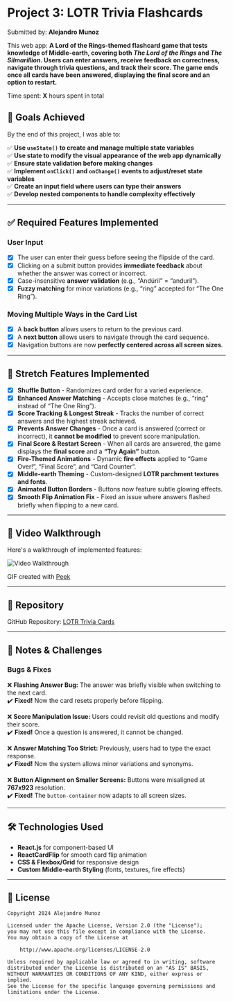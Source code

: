 # Project 3: **LOTR Trivia Flashcards**

Submitted by: **Alejandro Munoz**  

This web app: **A Lord of the Rings-themed flashcard game that tests knowledge of Middle-earth, covering both *The Lord of the Rings* and *The Silmarillion*. Users can enter answers, receive feedback on correctness, navigate through trivia questions, and track their score. The game ends once all cards have been answered, displaying the final score and an option to restart.**  

Time spent: **X** hours spent in total  

## 🎯 Goals Achieved  

By the end of this project, I was able to:  

✅ **Use `useState()` to create and manage multiple state variables**  
✅ **Use state to modify the visual appearance of the web app dynamically**  
✅ **Ensure state validation before making changes**  
✅ **Implement `onClick()` and `onChange()` events to adjust/reset state variables**  
✅ **Create an input field where users can type their answers**  
✅ **Develop nested components to handle complexity effectively**  

---

## ✅ Required Features Implemented  

### **User Input**  
- [x] The user can enter their guess before seeing the flipside of the card.  
- [x] Clicking on a submit button provides **immediate feedback** about whether the answer was correct or incorrect.  
- [x] Case-insensitive **answer validation** (e.g., “Andúril” = “anduril”).  
- [x] **Fuzzy matching** for minor variations (e.g., “ring” accepted for “The One Ring”).  

### **Moving Multiple Ways in the Card List**  
- [x] A **back button** allows users to return to the previous card.  
- [x] A **next button** allows users to navigate through the card sequence.  
- [x] Navigation buttons are now **perfectly centered across all screen sizes**.  

---

## 🚀 Stretch Features Implemented  

- [x] **Shuffle Button** - Randomizes card order for a varied experience.  
- [x] **Enhanced Answer Matching** - Accepts close matches (e.g., “ring” instead of “The One Ring”).  
- [x] **Score Tracking & Longest Streak** - Tracks the number of correct answers and the highest streak achieved.  
- [x] **Prevents Answer Changes** - Once a card is answered (correct or incorrect), it **cannot be modified** to prevent score manipulation.  
- [x] **Final Score & Restart Screen** - When all cards are answered, the game displays the **final score** and a **“Try Again”** button.  
- [x] **Fire-Themed Animations** - Dynamic **fire effects** applied to “Game Over!”, “Final Score”, and “Card Counter”.  
- [x] **Middle-earth Theming** - Custom-designed **LOTR parchment textures and fonts**.  
- [x] **Animated Button Borders** - Buttons now feature subtle glowing effects.  
- [x] **Smooth Flip Animation Fix** - Fixed an issue where answers flashed briefly when flipping to a new card.  

---

## 🎥 Video Walkthrough  

Here's a walkthrough of implemented features:  

<img src='https://i.imgur.com/8H5pFI6.gif' title='Video Walkthrough' width='' alt='Video Walkthrough' />  

<!-- Replace this with the final GIF once recorded -->
GIF created with [Peek](https://github.com/phw/peek)  

---

## 📂 Repository  

GitHub Repository: [LOTR Trivia Cards](https://github.com/FAU-FullStack-Dev-Spring2025/project-3-alej4ndro-cm)  

---

## 📝 Notes & Challenges  

### **Bugs & Fixes**  
❌ **Flashing Answer Bug:** The answer was briefly visible when switching to the next card.  
✔️ **Fixed!** Now the card resets properly before flipping.  

❌ **Score Manipulation Issue:** Users could revisit old questions and modify their score.  
✔️ **Fixed!** Once a question is answered, it cannot be changed.  

❌ **Answer Matching Too Strict:** Previously, users had to type the exact response.  
✔️ **Fixed!** Now the system allows minor variations and synonyms.  

❌ **Button Alignment on Smaller Screens:** Buttons were misaligned at **767x923** resolution.  
✔️ **Fixed!** The `button-container` now adapts to all screen sizes.  

---

## 🛠 Technologies Used  

- **React.js** for component-based UI  
- **ReactCardFlip** for smooth card flip animation  
- **CSS & Flexbox/Grid** for responsive design  
- **Custom Middle-earth Styling** (fonts, textures, fire effects)  

---

## 📜 License  

    Copyright 2024 Alejandro Munoz  

    Licensed under the Apache License, Version 2.0 (the "License");  
    you may not use this file except in compliance with the License.  
    You may obtain a copy of the License at  

        http://www.apache.org/licenses/LICENSE-2.0  

    Unless required by applicable law or agreed to in writing, software  
    distributed under the License is distributed on an "AS IS" BASIS,  
    WITHOUT WARRANTIES OR CONDITIONS OF ANY KIND, either express or implied.  
    See the License for the specific language governing permissions and  
    limitations under the License.  
